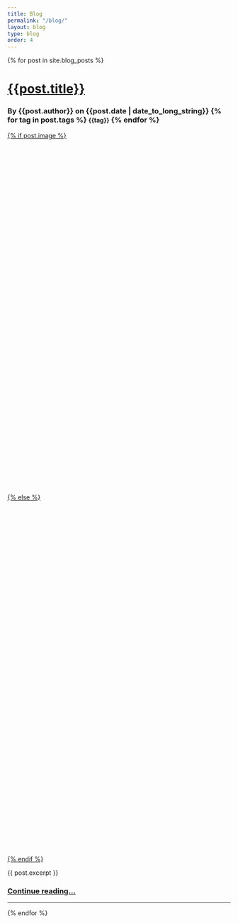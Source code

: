 ```yaml
---
title: Blog
permalink: "/blog/"
layout: blog
type: blog
order: 4
---
```


<div class="row">
    {% for post in site.blog_posts %}
        <div class="col-xs-12">
            <a href="{{ post.url | prepend: site.baseurl }}">
                <h1>{{post.title}}</h1>
            </a>
                <h3>By {{post.author}} on {{post.date | date_to_long_string}}
                    {% for tag in post.tags %}
                        <small class="label label-blog">{{tag}}</small>
                    {% endfor %}
                </h3>
                <a href="{{ post.url | prepend: site.baseurl }}">
                {% if post.image %}
                    <div style="width: 100%; height: 20vh; background-image: url('{{post.image}}'); background-size: cover; background-position: center;"></div>
                {% else %}
                    <div class="pattern1" style="height: 20vh;"></div>
                {% endif %}
                </a>
                <p>{{ post.excerpt }}</p>
                <h3><a href="{{ post.url | prepend: site.baseurl }}"> Continue reading... </a></h3>
        </div>
        <div class="col-xs-12">
            <hr>
        </div>
    {% endfor %}
</div>